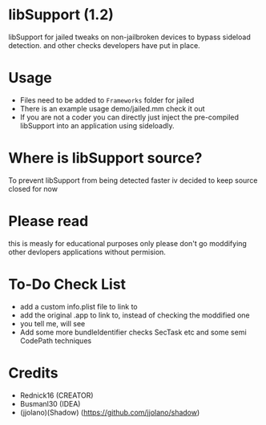 # libSupport (1.2)
libSupport for jailed tweaks on non-jailbroken devices to bypass sideload detection.
and other checks developers have put in place.

# Usage
- Files need to be added to `Frameworks` folder for jailed
- There is an example usage demo/jailed.mm check it out
- If you are not a coder you can directly just inject the pre-compiled libSupport into an application using sideloadly.

# Where is libSupport source?
To prevent libSupport from being detected faster iv decided to keep source closed for now

# Please read
this is measly for educational purposes only please don't go moddifying other devlopers applications without permision.

# To-Do Check List
- add a custom info.plist file to link to
- add the original .app to link to, instead of checking the moddified one
- you tell me, will see
- Add some more bundleIdentifier checks SecTask etc and some semi CodePath techniques 

# Credits
- Rednick16 (CREATOR)
- Busmanl30 (IDEA)
- (jjolano)(Shadow) (https://github.com/jjolano/shadow)